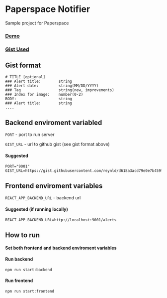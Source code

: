 # Paperspace Notifier

Sample project for Paperspace

### [Demo](https://ps-notifier.netlify.com/)

### [Gist Used](https://gist.githubusercontent.com/reynld/d618a3acd79e0e7b459fb79bf28b4615/raw/0fbb9b7b41e0a8179c4bdb9170224f37295f0c61/ps_notifier.md)

## Gist format

```
# TITLE [optional]
### Alert title:        string
### Alert date:         string(MM/DD/YYYY)
### Tag                 string(new, improvements)
### Index for image:    number(0-2)
BODY:                   string
### Alert title:        string
....
```

## Backend enviroment variabled

`PORT` - port to run server

`GIST_URL` - url to github gist (see gist format above)

#### Suggested

```
PORT="9001"
GIST_URL=https://gist.githubusercontent.com/reynld/d618a3acd79e0e7b459fb79bf28b4615/raw/0fbb9b7b41e0a8179c4bdb9170224f37295f0c61/ps_notifier.md
```

## Frontend enviroment variables

`REACT_APP_BACKEND_URL` - backend url

#### Suggested (if running locally)

```
REACT_APP_BACKEND_URL=http://localhost:9001/alerts
```

## How to run

#### Set both frontend and backend enviroment variables

#### Run backend

`npm run start:backend`

#### Run frontend

`npm run start:frontend`
